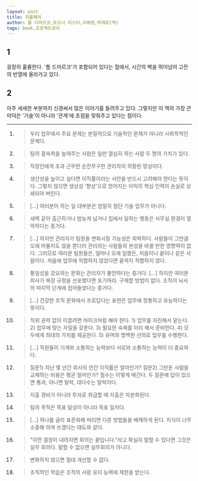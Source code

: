 ```yaml
---
layout: post
title: 피플웨어
author: 톰 다마르코,토모시 리스터,이해영,박재호(역)
tags: book,프로젝트관리
---
```


## 1
굉장히 훌륭한다. '톰 드마르크'가 포함되어 있다는 점에서, 시간의 벽을 뛰어넘어 고전의 반열에 올라가고 있다.

## 2
아주 세세한 부분까지 신경써서 많은 이야기를 들려주고 있다. 그렇지만 이 책의 가장 큰 미덕은 '기술'이 아니라 '관계'에 초점을 맞춰주고 있다는 점이다.

- - -

1. > 우리 업무에서 주요 문제는 본질적으로 기술적인 문제가 아니라 사회학적인 문제다.

2. > 팀의 결속력을 높여주는 사람은 일만 열심히 하는 사람 두 명의 가치가 있다.

3. > 직장인에게 초과 근무란 순진무구한 관리자의 허황된 망상이다.

4. > 생산성을 높이고 싶다면 이직률이라는 사안을 반드시 고려해야 한다는 뜻이다. 그렇지 않으면 생상성 '향상'으로 얻어지는 이익의 핵심 인력의 손실로 상쇄되어 버린다.

5. > [...] 여러분이 하는 일 대부분은 엄밀히 첨단 기술 업무가 아니다.

6. > 새벽 같이 출근하거나 밤늦게 남거나 집에서 일하는 행동은 사무실 환경이 열악하다는 증거다. 

7. > [...] 하지만 관리자가 팀원을 변화시킬 가능성은 희박하다. 사람들이 그만큼 오래 머물지도 않을 뿐더러 관리자는 사람들의 본성을 바꿀 만한 영향력이 없다. 그러므로 여러분 팀원들은, 얼마나 오래 일했든, 처음이나 끝이나 같은 사람이다. 처음에 업무에 적합하지 않았다면 끝까지 적합하지 않다.

9. > 통일성을 강요하는 문화는 관리자가 불안하다는 증거다. [...] 하지만 여러분 회사가 복장 규정을 선포했다면 포기하라. 구제할 방법이 없다. 조직이 뇌사의 마지막 단게에 접어들었다는 증거다.

10. > [...] 건강한 조직 문화에서 프로답다는 표현은 업무에 정통하고 유능하다는 뜻이다.

11. > 직위 권력 없이 이끌려면 마이크처럼 해야 한다. 1) 업무를 자진해서 맡는다. 2) 업무에 맞는 자질을 갖춘다. 3) 필요한 숙제를 미리 해서 준비한다. 4) 모두에게 최대의 가치를 제공한다. 5) 유머와 명백한 선의로 업무를 수행한다.

12. > [...] 직원들이 기계와 소통하는 능력보다 서로와 소통하는 능력이 더 중요하다.

13. > 질문1) 지난 몇 년간 회사의 연간 이직률은 얼마인가? 질문2) 그만둔 사람을 교체하는 비용은 평균 얼마인가? 점수는 이렇게 매긴다. 두 질문에 답이 있으면 통과, 아니면 탈락, 대다수는 탈락이다.

14. > 지출 경비가 아니라 투자로 취급할 때 지출은 자본화된다. 

15. > 팀의 목적은 목표 달성이 아니라 목표 일치다.

16. > [...] 하나를 골라 표준화해 버리면 다른 방법들을 배제하게 된다. 지식이 너무 소중해 아껴 쓰겠다는 태도와 같다.

17. > "이런 결정이 내려지면 회의는 끝입니다."라고 확실히 말할 수 있다면 그것은 실무 회의다. 말할 수 없으면 실무회의가 아니다. 

18. > 변화하지 않으면 절대 개선할 수 없다.

19. > 조직적인 학습은 조직의 사람 유지 능력에 제한을 받는다.